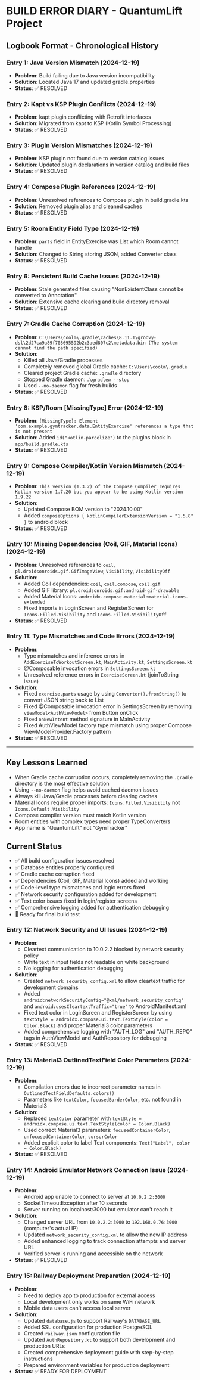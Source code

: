 # BUILD ERROR DIARY - QuantumLift Project

## Logbook Format - Chronological History

### Entry 1: Java Version Mismatch (2024-12-19)
- **Problem**: Build failing due to Java version incompatibility
- **Solution**: Located Java 17 and updated gradle.properties
- **Status**: ✅ RESOLVED

### Entry 2: Kapt vs KSP Plugin Conflicts (2024-12-19)
- **Problem**: kapt plugin conflicting with Retrofit interfaces
- **Solution**: Migrated from kapt to KSP (Kotlin Symbol Processing)
- **Status**: ✅ RESOLVED

### Entry 3: Plugin Version Mismatches (2024-12-19)
- **Problem**: KSP plugin not found due to version catalog issues
- **Solution**: Updated plugin declarations in version catalog and build files
- **Status**: ✅ RESOLVED

### Entry 4: Compose Plugin References (2024-12-19)
- **Problem**: Unresolved references to Compose plugin in build.gradle.kts
- **Solution**: Removed plugin alias and cleaned caches
- **Status**: ✅ RESOLVED

### Entry 5: Room Entity Field Type (2024-12-19)
- **Problem**: `parts` field in EntityExercise was List<String> which Room cannot handle
- **Solution**: Changed to String storing JSON, added Converter class
- **Status**: ✅ RESOLVED

### Entry 6: Persistent Build Cache Issues (2024-12-19)
- **Problem**: Stale generated files causing "NonExistentClass cannot be converted to Annotation"
- **Solution**: Extensive cache clearing and build directory removal
- **Status**: ✅ RESOLVED

### Entry 7: Gradle Cache Corruption (2024-12-19)
- **Problem**: `C:\Users\coolm\.gradle\caches\8.11.1\groovy-dsl\2d27ca9a89f708695592b2c3aed807c2\metadata.bin (The system cannot find the path specified)`
- **Solution**: 
  - Killed all Java/Gradle processes
  - Completely removed global Gradle cache: `C:\Users\coolm\.gradle`
  - Cleared project Gradle cache: `.gradle` directory
  - Stopped Gradle daemon: `.\gradlew --stop`
  - Used `--no-daemon` flag for fresh builds
- **Status**: ✅ RESOLVED

### Entry 8: KSP/Room [MissingType] Error (2024-12-19)
- **Problem**: `[MissingType]: Element 'com.example.gymtracker.data.EntityExercise' references a type that is not present`
- **Solution**: Added `id("kotlin-parcelize")` to the plugins block in `app/build.gradle.kts`
- **Status**: ✅ RESOLVED

### Entry 9: Compose Compiler/Kotlin Version Mismatch (2024-12-19)
- **Problem**: `This version (1.3.2) of the Compose Compiler requires Kotlin version 1.7.20 but you appear to be using Kotlin version 1.9.22`
- **Solution**: 
  - Updated Compose BOM version to "2024.10.00"
  - Added `composeOptions { kotlinCompilerExtensionVersion = "1.5.8" }` to android block
- **Status**: ✅ RESOLVED

### Entry 10: Missing Dependencies (Coil, GIF, Material Icons) (2024-12-19)
- **Problem**: Unresolved references to `coil`, `pl.droidsonroids.gif.GifImageView`, `Visibility`, `VisibilityOff`
- **Solution**: 
  - Added Coil dependencies: `coil`, `coil.compose`, `coil.gif`
  - Added GIF library: `pl.droidsonroids.gif:android-gif-drawable`
  - Added Material Icons: `androidx.compose.material:material-icons-extended`
  - Fixed imports in LoginScreen and RegisterScreen for `Icons.Filled.Visibility` and `Icons.Filled.VisibilityOff`
- **Status**: ✅ RESOLVED

### Entry 11: Type Mismatches and Code Errors (2024-12-19)
- **Problem**: 
  - Type mismatches and inference errors in `AddExerciseToWorkoutScreen.kt`, `MainActivity.kt`, `SettingsScreen.kt`
  - @Composable invocation errors in `SettingsScreen.kt`
  - Unresolved reference errors in `ExerciseScreen.kt` (joinToString issue)
- **Solution**:
  - Fixed `exercise.parts` usage by using `Converter().fromString()` to convert JSON string back to List<String>
  - Fixed @Composable invocation error in SettingsScreen by removing `viewModel<AuthViewModel>` from Button onClick
  - Fixed `onNewIntent` method signature in MainActivity
  - Fixed AuthViewModel factory type mismatch using proper Compose ViewModelProvider.Factory pattern
- **Status**: ✅ RESOLVED

---

## Key Lessons Learned
- When Gradle cache corruption occurs, completely removing the `.gradle` directory is the most effective solution
- Using `--no-daemon` flag helps avoid cached daemon issues
- Always kill Java/Gradle processes before clearing caches
- Material Icons require proper imports: `Icons.Filled.Visibility` not `Icons.Default.Visibility`
- Compose compiler version must match Kotlin version
- Room entities with complex types need proper TypeConverters
- App name is "QuantumLift" not "GymTracker"

## Current Status
- ✅ All build configuration issues resolved
- ✅ Database entities properly configured
- ✅ Gradle cache corruption fixed
- ✅ Dependencies (Coil, GIF, Material Icons) added and working
- ✅ Code-level type mismatches and logic errors fixed
- ✅ Network security configuration added for development
- ✅ Text color issues fixed in login/register screens
- ✅ Comprehensive logging added for authentication debugging
- 🔄 Ready for final build test

### Entry 12: Network Security and UI Issues (2024-12-19)
- **Problem**: 
  - Cleartext communication to 10.0.2.2 blocked by network security policy
  - White text in input fields not readable on white background
  - No logging for authentication debugging
- **Solution**:
  - Created `network_security_config.xml` to allow cleartext traffic for development domains
  - Added `android:networkSecurityConfig="@xml/network_security_config"` and `android:usesCleartextTraffic="true"` to AndroidManifest.xml
  - Fixed text color in LoginScreen and RegisterScreen by using `textStyle = androidx.compose.ui.text.TextStyle(color = Color.Black)` and proper Material3 color parameters
  - Added comprehensive logging with "AUTH_LOG" and "AUTH_REPO" tags in AuthViewModel and AuthRepository for debugging
- **Status**: ✅ RESOLVED

### Entry 13: Material3 OutlinedTextField Color Parameters (2024-12-19)
- **Problem**: 
  - Compilation errors due to incorrect parameter names in `OutlinedTextFieldDefaults.colors()`
  - Parameters like `textColor`, `focusedBorderColor`, etc. not found in Material3
- **Solution**:
  - Replaced `textColor` parameter with `textStyle = androidx.compose.ui.text.TextStyle(color = Color.Black)`
  - Used correct Material3 parameters: `focusedContainerColor`, `unfocusedContainerColor`, `cursorColor`
  - Added explicit color to label Text components: `Text("Label", color = Color.Black)`
- **Status**: ✅ RESOLVED

### Entry 14: Android Emulator Network Connection Issue (2024-12-19)
- **Problem**: 
  - Android app unable to connect to server at `10.0.2.2:3000`
  - SocketTimeoutException after 10 seconds
  - Server running on localhost:3000 but emulator can't reach it
- **Solution**:
  - Changed server URL from `10.0.2.2:3000` to `192.168.0.76:3000` (computer's actual IP)
  - Updated `network_security_config.xml` to allow the new IP address
  - Added enhanced logging to track connection attempts and server URL
  - Verified server is running and accessible on the network
- **Status**: ✅ RESOLVED

### Entry 15: Railway Deployment Preparation (2024-12-19)
- **Problem**: 
  - Need to deploy app to production for external access
  - Local development only works on same WiFi network
  - Mobile data users can't access local server
- **Solution**:
  - Updated `database.js` to support Railway's `DATABASE_URL`
  - Added SSL configuration for production PostgreSQL
  - Created `railway.json` configuration file
  - Updated `AuthRepository.kt` to support both development and production URLs
  - Created comprehensive deployment guide with step-by-step instructions
  - Prepared environment variables for production deployment
- **Status**: ✅ READY FOR DEPLOYMENT